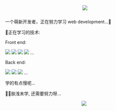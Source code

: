 <h1 align="center">
​    <img src="https://readme-typing-svg.herokuapp.com?size=24&color=0EA5E9&center=true&lines=%E5%96%9C%E4%B8%9C%E4%B8%9C%E8%A6%81%E5%8A%AA%E5%8A%9B%E5%AD%A6%E4%B9%A0~%F0%9F%92%A6">
</h1>                                 



<p>一个萌新开发者，正在努力学习 web development...🖖</p>



<P>🚮正在学习的技术:</P>
<div align="left">
  <p>Front end:</p>
  <img src="https://img.shields.io/badge/-Vue-42b883?style=flat-square&logo=Vue.js&logoColor=white"></img>
  <img src="https://img.shields.io/badge/-Vite-5468ff?style=flat-square&logo=Vite&logoColor=white"></img>
  <img src="https://img.shields.io/badge/-TypeScript-235a97?style=flat-square&logo=TypeScript&logoColor=white"></img>
  <img src="https://img.shields.io/badge/-TailwindCSS-0EA5E9?style=flat-square&logo=Tailwind%20CSS&logoColor=white"></img>
  ...
</div>

<div align="left">
  <p>Back end:</p>
  <img src="https://img.shields.io/badge/-NestJS-ea2845?style=flat-square&logo=nestjs&logoColor=white"></img>
  <img src="https://img.shields.io/badge/-MongoDB-00ED64?style=flat-square&logo=MongoDB&logoColor=white"></img>
  <img src="https://img.shields.io/badge/-Node.js-026e00?style=flat-square&logo=Node.js&logoColor=white"></img>
  ...
</div>

<p>学的有点慢呢...</p>
<p>🙇‍♀️肤浅末学, 还需要努力呀...</p>



<div align="center">
  <img src="https://activity-graph.herokuapp.com/graph?username=youzege&theme=dracula"></img>
</div>


